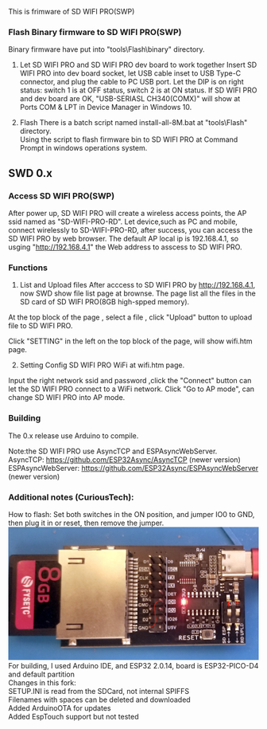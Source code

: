 This is frimware of SD WIFI PRO(SWP)


### Flash Binary firmware to SD WIFI PRO(SWP)
Binary firmware have put into "tools\Flash\binary" directory.

1. Let SD WIFI PRO and SD WIFI PRO dev board to work together
Insert SD WIFI PRO into dev board socket, let USB cable inset to USB 
Type-C connector, and plug the cable to PC USB port.
Let the DIP is on right status: switch 1 is at OFF status, switch 2 is 
at ON status. 
If SD WIFI PRO and dev board are OK, "USB-SERIASL CH340(COMX)" will show
at Ports COM & LPT in Device Manager in Windows 10.

2. Flash
There is a batch script named install-all-8M.bat at "tools\Flash\" 
directory.  
Using the script to flash firmware bin to SD WIFI PRO at Command Prompt 
in windows operations system.

## SWD 0.x

### Access SD WIFI PRO(SWP) 
After power up, SD WIFI PRO will create a wireless access points, the AP 
ssid named as "SD-WIFI-PRO-RD".
Let device,such as PC and mobile, connect wirelessly to SD-WIFI-PRO-RD, 
after success, you can access the SD WIFI PRO by web browser.
The default AP local ip is 192.168.4.1, so usging "http://192.168.4.1" 
the Web address to asscess to SD WIFI PRO.

### Functions
1. List and Upload files
After acccess to SD WIFI PRO by http://192.168.4.1, now SWD show file list 
page at brownse.
The page list all the files in the SD card of SD WIFI PRO(8GB high-spped 
memory).

At the top block of the page , select a file , click "Upload" button to 
upload file to SD WIFI PRO.

Click "SETTING" in the left on the top block of the page, will show 
wifi.htm page.

2. Setting
Config SD WIFI PRO WiFi at wifi.htm page.

Input the right network ssid and password ,click the "Connect" button can 
let the SD WIFI PRO connect to a WiFi network.
Click "Go to AP mode", can change SD WIFI PRO into AP mode.
  
### Building  
The 0.x release use Arduino to compile.  
    
Note:the SD WIFI PRO use AsyncTCP and ESPAsyncWebServer.  
AsyncTCP: https://github.com/ESP32Async/AsyncTCP  (newer version)  
ESPAsyncWebServer: https://github.com/ESP32Async/ESPAsyncWebServer (newer version)  
  
### Additional notes (CuriousTech):  
How to flash: Set both switches in the ON position, and jumper IO0 to GND, then plug it in or reset, then remove the jumper.  
![Board](howtoflash.jpg)  
For building, I used Arduino IDE, and ESP32 2.0.14, board is ESP32-PICO-D4 and default partition  
Changes in this fork:  
SETUP.INI is read from the SDCard, not internal SPIFFS  
Filenames with spaces can be deleted and downloaded  
Added ArduinoOTA for updates  
Added EspTouch support but not tested  

